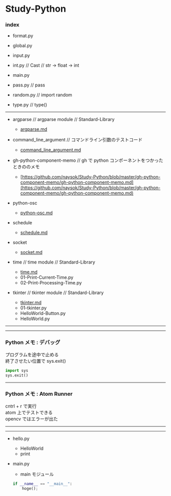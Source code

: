 # Study-Python  



### index  

- format.py  

- global.py  

- input.py  

- int.py // Cast // str -> float -> int  

- main.py  

- pass.py // pass  

- random.py // import random

- type.py // type()

---  

- argparse // argparse module // Standard-Library  
  - [argparse.md](https://github.com/naysok/Study-Python/blob/master/argparse/argparse.md)  

- command_line_argument // コマンドライン引数のテストコード  
  - [command_line_argument.md](https://github.com/naysok/Study-Python/blob/master/command_line_argument/command_line_argument.md)  

- gh-python-component-memo // gh で python コンポーネントをつかったときののメモ  
  - [https://github.com/naysok/Study-Python/blob/master/gh-python-component-memo/gh-python-component-memo.md](https://github.com/naysok/Study-Python/blob/master/gh-python-component-memo/gh-python-component-memo.md)   

- python-osc  
  - [python-osc.md](https://github.com/naysok/Study-Python/blob/master/python-osc/python-osc.md)  

- schedule  
  - [schedule.md](https://github.com/naysok/Study-Python/blob/master/schedule/schedule.md)

- socket  
  - [socket.md](https://github.com/naysok/Study-Python/blob/master/socket/socket.md)  


- time // time module // Standard-Library  
  - [time.md](https://github.com/naysok/Study-Python/blob/master/time/time.md)  
  - 01-Print-Current-Time.py  
  - 02-Print-Processing-Time.py  

- tkinter // tkinter module // Standard-Library  
  - [tkinter.md](https://github.com/naysok/Study-Python/blob/master/tkinter/tkinter.md)  
  - 01-tkinter.py  
  - HelloWorld-Button.py  
  - HelloWorld.py  




---  

---  


### Python メモ : デバッグ  

プログラムを途中で止める  
終了させたい位置で sys.exit()  

```py
import sys
sys.exit()
```

---  

### Python メモ : Atom Runner  

cntrl + r で実行  
atom 上でテストできる  
opencv ではエラーが出た  


---  

---  

- hello.py  
  - HelloWorld  
  - print  

- main.py  
  - main モジュール  
  ```python
  if __name__ == "__main__":
      hoge();
  ```  